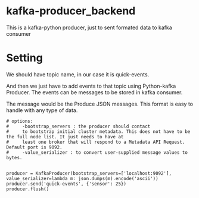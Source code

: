 # kafka-producer_backend
This is a kafka-python producer, just to sent formated data to kafka consumer

# Setting

We should have topic name, in our case it is quick-events. 

And then we just have to add events to that topic using Python-kafka Producer. The events can be messages to be stored in kafka consumer.

The message would be the Produce JSON messages. This format is easy to handle with any type of data.

```
# options:
#     -bootstrap_servers : the producer should contact 
#     to bootstrap initial cluster metadata. This does not have to be the full node list. It just needs to have at 
#     least one broker that will respond to a Metadata API Request. Default port is 9092. 
#     -value_serializer : to convert user-supplied message values to bytes.


producer = KafkaProducer(bootstrap_servers=['localhost:9092'], value_serializer=lambda m: json.dumps(m).encode('ascii'))
producer.send('quick-events', {'sensor': 25})
producer.flush()
```
